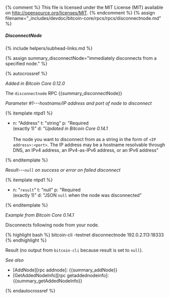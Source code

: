 {% comment %}
This file is licensed under the MIT License (MIT) available on
http://opensource.org/licenses/MIT.
{% endcomment %}
{% assign filename="_includes/devdoc/bitcoin-core/rpcs/rpcs/disconnectnode.md" %}

##### DisconnectNode
{% include helpers/subhead-links.md %}

{% assign summary_disconnectNode="immediately disconnects from a specified node." %}

{% autocrossref %}

*Added in Bitcoin Core 0.12.0*

The `disconnectnode` RPC {{summary_disconnectNode}}

*Parameter #1---hostname/IP address and port of node to disconnect*

{% itemplate ntpd1 %}
- n: "Address"
  t: "string"
  p: "Required<br>(exactly 1)"
  d: "*Updated in Bitcoin Core 0.14.1*<br><br>The node you want to disconnect from as a string in the form of `<IP address>:<port>`.  The IP address may be a hostname resolvable through DNS, an IPv4 address, an IPv4-as-IPv6 address, or an IPv6 address"

{% enditemplate %}

*Result---`null` on success or error on failed disconnect*

{% itemplate ntpd1 %}
- n: "`result`"
  t: "null"
  p: "Required<br>(exactly 1)"
  d: "JSON `null` when the node was disconnected"

{% enditemplate %}

*Example from Bitcoin Core 0.14.1*

Disconnects following node from your node.

{% highlight bash %}
bitcoin-cli -testnet disconnectnode 192.0.2.113:18333
{% endhighlight %}

Result (no output from `bitcoin-cli` because result is set to `null`).

*See also*

* [AddNode][rpc addnode]: {{summary_addNode}}
* [GetAddedNodeInfo][rpc getaddednodeinfo]: {{summary_getAddedNodeInfo}}

{% endautocrossref %}
